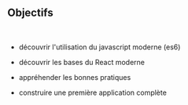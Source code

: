 ## Objectifs

<br/>

- découvrir l'utilisation du javascript moderne (es6)

- découvrir les bases du React moderne

- appréhender les bonnes pratiques

- construire une première application complète
